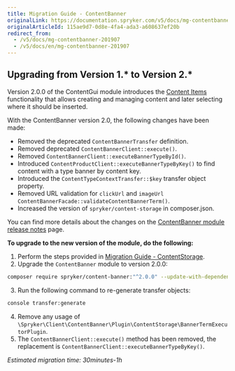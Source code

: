 ```yaml
---
title: Migration Guide - ContentBanner
originalLink: https://documentation.spryker.com/v5/docs/mg-contentbanner-201907
originalArticleId: 115ae9d7-0d8e-4fa4-ada3-a608637ef20b
redirect_from:
  - /v5/docs/mg-contentbanner-201907
  - /v5/docs/en/mg-contentbanner-201907
---
```


## Upgrading from Version 1.* to Version 2.*
Version 2.0.0 of the ContentGui module introduces the [Content Items](/docs/scos/user/features/{{page.version}}/content-items-feature-overview.html) functionality that allows creating and managing content and later selecting where it should be inserted.

With the ContentBanner version 2.0, the following changes have been made:

* Removed the deprecated `ContentBannerTransfer` definition.
* Removed deprecated `ContentBannerClient::execute()`.
* Removed `ContentBannerClient::executeBannerTypeById()`.
* Introduced `ContentProductClient::executeBannerTypeByKey()` to find content with a type banner by content key.
* Introduced the `ContentTypeContextTransfer::$key` transfer object property.
* Removed URL validation for `clickUrl` and `imageUrl ContentBannerFacade::validateContentBannerTerm()`.
* Increased the version of `spryker/content-storage` in composer.json.

You can find more details about the changes on the [ContentBanner module release notes](https://github.com/spryker/content-banner/releases/tag/2.0.0) page.

**To upgrade to the new version of the module, do the following:**
1. Perform the steps provided in [Migration Guide - ContentStorage](/docs/scos/dev/module-migration-guides/{{page.version}}/migration-guide-contentstorage.html).
2. Upgrade the `ContentBanner` module to version 2.0.0:

```bash
composer require spryker/content-banner:"^2.0.0" --update-with-dependencies
```

3. Run the following command to re-generate transfer objects:

```bash
console transfer:generate
```

4. Remove any usage of `\Spryker\Client\ContentBanner\Plugin\ContentStorage\BannerTermExecutorPlugin`.
5. The `ContentBannerClient::execute()` method has been removed, the replacement is `ContentBannerClient::executeBannerTypeByKey()`.

_Estimated migration time: 30minutes-1h_

<!-- Last review date: Jul 08, 2019 -by Anton Zubariev, Yuliia Boiko-->
